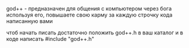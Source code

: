 god++ - предназначен для общения с компьютером через бога
используя его, повышаете свою карму за каждую строчку кода написанную вами

чтоб начать писать достаточно положить god++.h в ваш каталог и в коде написать #include "god++.h"
